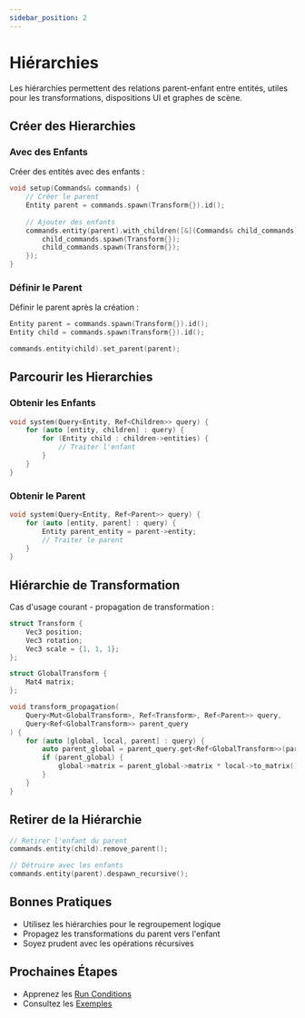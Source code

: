 ```yaml
---
sidebar_position: 2
---
```


# Hiérarchies

Les hiérarchies permettent des relations parent-enfant entre entités, utiles pour les transformations, dispositions UI et graphes de scène.

## Créer des Hierarchies

### Avec des Enfants

Créer des entités avec des enfants :

```cpp
void setup(Commands& commands) {
    // Créer le parent
    Entity parent = commands.spawn(Transform{}).id();
    
    // Ajouter des enfants
    commands.entity(parent).with_children([&](Commands& child_commands) {
        child_commands.spawn(Transform{});
        child_commands.spawn(Transform{});
    });
}
```

### Définir le Parent

Définir le parent après la création :

```cpp
Entity parent = commands.spawn(Transform{}).id();
Entity child = commands.spawn(Transform{}).id();

commands.entity(child).set_parent(parent);
```

## Parcourir les Hierarchies

### Obtenir les Enfants

```cpp
void system(Query<Entity, Ref<Children>> query) {
    for (auto [entity, children] : query) {
        for (Entity child : children->entities) {
            // Traiter l'enfant
        }
    }
}
```

### Obtenir le Parent

```cpp
void system(Query<Entity, Ref<Parent>> query) {
    for (auto [entity, parent] : query) {
        Entity parent_entity = parent->entity;
        // Traiter le parent
    }
}
```

## Hiérarchie de Transformation

Cas d'usage courant - propagation de transformation :

```cpp
struct Transform {
    Vec3 position;
    Vec3 rotation;
    Vec3 scale = {1, 1, 1};
};

struct GlobalTransform {
    Mat4 matrix;
};

void transform_propagation(
    Query<Mut<GlobalTransform>, Ref<Transform>, Ref<Parent>> query,
    Query<Ref<GlobalTransform>> parent_query
) {
    for (auto [global, local, parent] : query) {
        auto parent_global = parent_query.get<Ref<GlobalTransform>>(parent->entity);
        if (parent_global) {
            global->matrix = parent_global->matrix * local->to_matrix();
        }
    }
}
```

## Retirer de la Hiérarchie

```cpp
// Retirer l'enfant du parent
commands.entity(child).remove_parent();

// Détruire avec les enfants
commands.entity(parent).despawn_recursive();
```

## Bonnes Pratiques

- Utilisez les hiérarchies pour le regroupement logique
- Propagez les transformations du parent vers l'enfant
- Soyez prudent avec les opérations récursives

## Prochaines Étapes

- Apprenez les [Run Conditions](./run-conditions.md)
- Consultez les [Exemples](../examples/system-hierarchy.md)
